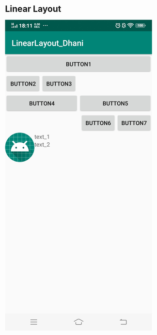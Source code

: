 # Linear Layout

![alt text](https://github.com/dhani1711/linearlayout/blob/master/ss/Screenshot_20190401_181135.jpg)

